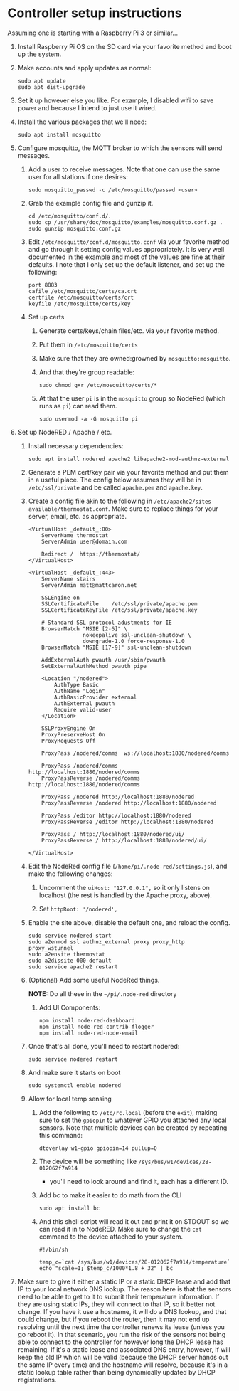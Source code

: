 # Controller setup instructions

Assuming one is starting with a Raspberry Pi 3 or similar...

1. Install Raspberry Pi OS on the SD card via your favorite method and boot up
   the system.

1. Make accounts and apply updates as normal:

       sudo apt update
       sudo apt dist-upgrade

1. Set it up however else you like. For example, I disabled wifi to save power
   and because I intend to just use it wired.

1. Install the various packages that we'll need:

       sudo apt install mosquitto

1. Configure mosquitto, the MQTT broker to which the sensors will send messages.

    1. Add a user to receive messages. Note that one can use the same user for
       all stations if one desires:

           sudo mosquitto_passwd -c /etc/mosquitto/passwd <user>

    1. Grab the example config file and gunzip it.

           cd /etc/mosquitto/conf.d/.
           sudo cp /usr/share/doc/mosquitto/examples/mosquitto.conf.gz .
           sudo gunzip mosquitto.conf.gz

    1. Edit `/etc/mosquitto/conf.d/mosquitto.conf` via your favorite method and
       go through it setting config values appropriately. It is very well
       documented in the example and most of the values are fine at their
       defaults. I note that I only set up the default listener, and set up the following:

           port 8883
           cafile /etc/mosquitto/certs/ca.crt
           certfile /etc/mosquitto/certs/crt              
           keyfile /etc/mosquitto/certs/key 

    1. Set up certs

       1. Generate certs/keys/chain files/etc. via your favorite method.
       1. Put them in `/etc/mosquitto/certs`
       1. Make sure that they are owned:growned by `mosquitto:mosquitto`.
       1. And that they're group readable:

              sudo chmod g+r /etc/mosquitto/certs/* 

       1. At that the user `pi` is in the `mosquitto` group so NodeRed (which
          runs as `pi`) can read them.

              sudo usermod -a -G mosquitto pi

1. Set up NodeRED / Apache / etc.

   1. Install necessary dependencies:

          sudo apt install nodered apache2 libapache2-mod-authnz-external

   1. Generate a PEM cert/key pair via your favorite method and put them in a
      useful place. The config below assumes they will be in `/etc/ssl/private`
      and be called `apache.pem` and `apache.key`.

   1. Create a config file akin to the following in
      `/etc/apache2/sites-available/thermostat.conf`. Make sure to replace
      things for your server, email, etc. as appropriate.

          <VirtualHost _default_:80>
              ServerName thermostat
              ServerAdmin user@domain.com

              Redirect /  https://thermostat/
          </VirtualHost>

          <VirtualHost _default_:443>
              ServerName stairs
              ServerAdmin matt@mattcaron.net

              SSLEngine on
              SSLCertificateFile    /etc/ssl/private/apache.pem
              SSLCertificateKeyFile /etc/ssl/private/apache.key

              # Standard SSL protocol adustments for IE
              BrowserMatch "MSIE [2-6]" \
                           nokeepalive ssl-unclean-shutdown \
                           downgrade-1.0 force-response-1.0
              BrowserMatch "MSIE [17-9]" ssl-unclean-shutdown

              AddExternalAuth pwauth /usr/sbin/pwauth
              SetExternalAuthMethod pwauth pipe

              <Location "/nodered">
                  AuthType Basic
                  AuthName "Login"
                  AuthBasicProvider external
                  AuthExternal pwauth
                  Require valid-user
              </Location>

              SSLProxyEngine On
              ProxyPreserveHost On
              ProxyRequests Off

              ProxyPass /nodered/comms  ws://localhost:1880/nodered/comms

              ProxyPass /nodered/comms http://localhost:1880/nodered/comms
              ProxyPassReverse /nodered/comms http://localhost:1880/nodered/comms

              ProxyPass /nodered http://localhost:1880/nodered
              ProxyPassReverse /nodered http://localhost:1880/nodered

              ProxyPass /editor http://localhost:1880/nodered
              ProxyPassReverse /editor http://localhost:1880/nodered

              ProxyPass / http://localhost:1880/nodered/ui/
              ProxyPassReverse / http://localhost:1880/nodered/ui/

          </VirtualHost>

   1. Edit the NodeRed config file (`/home/pi/.node-red/settings.js`), and make
      the following changes:

      1. Uncomment the `uiHost: "127.0.0.1",` so it only listens on localhost
         (the rest is handled by the Apache proxy, above).

      1. Set `httpRoot: '/nodered',`

   1. Enable the site above, disable the default one, and reload the config.

          sudo service nodered start
          sudo a2enmod ssl authnz_external proxy proxy_http proxy_wstunnel
          sudo a2ensite thermostat
          sudo a2dissite 000-default
          sudo service apache2 restart

   1. (Optional) Add some useful NodeRed things.

       **NOTE:** Do all these in the `~/pi/.node-red` directory

      1. Add UI Components:

             npm install node-red-dashboard
             npm install node-red-contrib-flogger
             npm install node-red-node-email


   1. Once that's all done, you'll need to restart nodered:

          sudo service nodered restart

   1. And make sure it starts on boot

          sudo systemctl enable nodered

   1. Allow for local temp sensing

      1. Add the following to `/etc/rc.local` (before the `exit`), making sure
         to set the `gpiopin` to whatever GPIO you attached any local sensors.
         Note that multiple devices can be created by repeating this command:

             dtoverlay w1-gpio gpiopin=14 pullup=0

      1. The device will be something like `/sys/bus/w1/devices/28-012062f7a914`
         - you'll need to look around and find it, each has a different ID.

      1. Add bc to make it easier to do math from the CLI

             sudo apt install bc

      1. And this shell script will read it out and print it on STDOUT so we can
         read it in to NodeRED. Make sure to change the `cat` command to the
         device attached to your system.

             #!/bin/sh

             temp_c=`cat /sys/bus/w1/devices/28-012062f7a914/temperature`
             echo "scale=1; $temp_c/1000*1.8 + 32" | bc

1. Make sure to give it either a static IP or a static DHCP lease and add that
   IP to your local network DNS lookup. The reason here is that the sensors need
   to be able to get to it to submit their temperature information. If they are
   using static IPs, they will connect to that IP, so it better not change. If
   you have it use a hostname, it will do a DNS lookup, and that could change,
   but if you reboot the router, then it may not end up resolving until the next
   time the controller renews its lease (unless you go reboot it). In that
   scenario, you run the risk of the sensors not being able to connect to the
   controller for however long the DHCP lease has remaining. If it's a static
   lease and associated DNS entry, however, if will keep the old IP which will
   be valid (because the DHCP server hands out the same IP every time) and the
   hostname will resolve, because it's in a static lookup table rather than
   being dynamically updated by DHCP registrations.